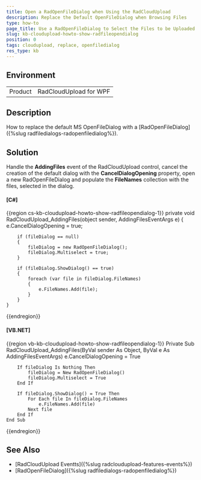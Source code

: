 ```yaml
---
title: Open a RadOpenFileDialog when Using the RadCloudUpload
description: Replace the Default OpenFileDialog when Browsing Files
type: how-to
page_title: Use a RadOpenFileDialog to Select the Files to be Uploaded
slug: kb-cloudupload-howto-show-radfileopendialog
position: 0
tags: cloudupload, replace, openfiledialog
res_type: kb
---
```


## Environment
<table>
	<tr>
		<td>Product</td>
		<td>RadCloudUpload for WPF</td>
	</tr>
</table>

## Description

How to replace the default MS OpenFileDialog with a [RadOpenFileDialog]({%slug radfiledialogs-radopenfiledialog%}).

## Solution

Handle the __AddingFiles__ event of the RadCloudUpload control, cancel the creation of the default dialog with the **CancelDialogOpening** property, open a new RadOpenFileDialog and populate the **FileNames** collection with the files, selected in the dialog.

#### __[C#]__
{{region cs-kb-cloudupload-howto-show-radfileopendialog-1}}
    private void RadCloudUpload_AddingFiles(object sender, AddingFilesEventArgs e)
    {
        e.CancelDialogOpening = true;

        if (fileDialog == null)
        {
            fileDialog = new RadOpenFileDialog();
            fileDialog.Multiselect = true;
        }

        if (fileDialog.ShowDialog() == true)
        {
            foreach (var file in fileDialog.FileNames)
            {
                e.FileNames.Add(file);
            }
        }
    }
{{endregion}}

#### __[VB.NET]__
{{region vb-kb-cloudupload-howto-show-radfileopendialog-1}}
	Private Sub RadCloudUpload_AddingFiles(ByVal sender As Object, ByVal e As AddingFilesEventArgs)
		e.CancelDialogOpening = True

		If fileDialog Is Nothing Then
			fileDialog = New RadOpenFileDialog()
			fileDialog.Multiselect = True
		End If

		If fileDialog.ShowDialog() = True Then
			For Each file In fileDialog.FileNames
				e.FileNames.Add(file)
			Next file
		End If
	End Sub
{{endregion}}

## See Also

* [RadCloudUpload Eventts]({%slug radcloudupload-features-events%})
* [RadOpenFileDialog]({%slug radfiledialogs-radopenfiledialog%})